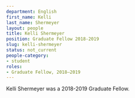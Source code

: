```yaml
---
department: English
first_name: Kelli
last_name: Shermeyer
layout: people
title: Kelli Shermeyer
position: Graduate Fellow 2018-2019
slug: kelli-shermeyer
status: not_current
people-category:
- student
roles:
- Graduate Fellow, 2018–2019
---
```

Kelli Shermeyer was a 2018-2019 Graduate Fellow.

